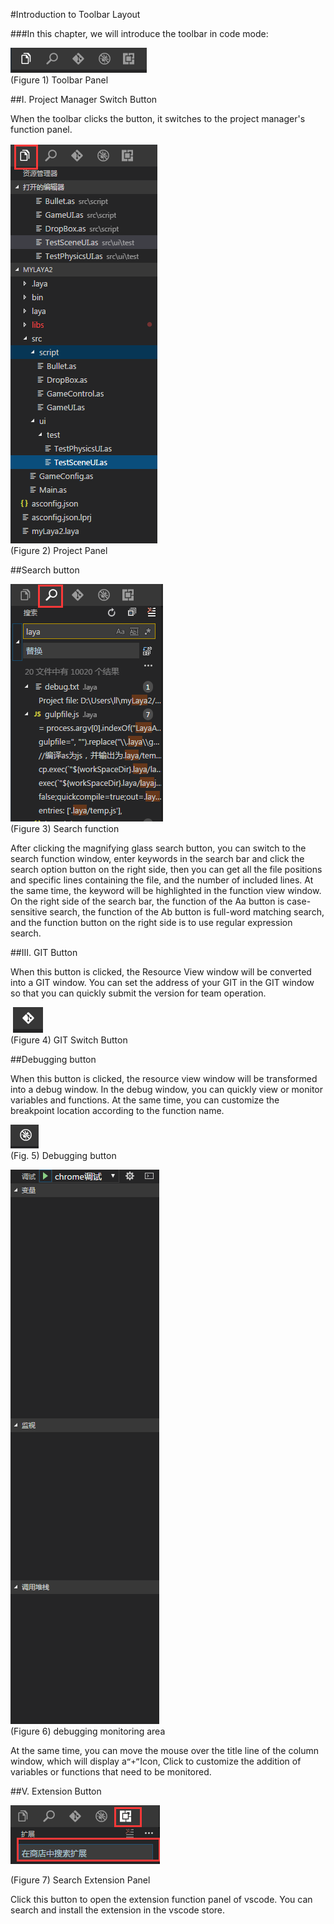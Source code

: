 #Introduction to Toolbar Layout



###In this chapter, we will introduce the toolbar in code mode:

![blob.png](img/1.png)<br/>
(Figure 1) Toolbar Panel




##I. Project Manager Switch Button

When the toolbar clicks the button, it switches to the project manager's function panel.

![blob.png](img/2.png)<br/>
(Figure 2) Project Panel



 



##Search button



 ![blob.png](img/3.png)<br/>
(Figure 3) Search function



After clicking the magnifying glass search button, you can switch to the search function window, enter keywords in the search bar and click the search option button on the right side, then you can get all the file positions and specific lines containing the file, and the number of included lines. At the same time, the keyword will be highlighted in the function view window. On the right side of the search bar, the function of the Aa button is case-sensitive search, the function of the Ab button is full-word matching search, and the function button on the right side is to use regular expression search.



 

 



##III. GIT Button

When this button is clicked, the Resource View window will be converted into a GIT window. You can set the address of your GIT in the GIT window so that you can quickly submit the version for team operation.



​         ![图片1.png](img/4.png)<br/>
(Figure 4) GIT Switch Button



 







##Debugging button

When this button is clicked, the resource view window will be transformed into a debug window. In the debug window, you can quickly view or monitor variables and functions. At the same time, you can customize the breakpoint location according to the function name.



 ![图片1.png](img/5.png)<br/>
(Fig. 5) Debugging button

![图片1.png](img/6.png)<br/>
(Figure 6) debugging monitoring area

At the same time, you can move the mouse over the title line of the column window, which will display a`“+”`Icon, Click to customize the addition of variables or functions that need to be monitored.



 







##V. Extension Button

![blob.png](img/7.png)<br/>

(Figure 7) Search Extension Panel

Click this button to open the extension function panel of vscode. You can search and install the extension in the vscode store.